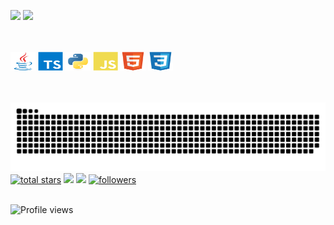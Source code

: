 <div>
  <a href="https://github.com/sbrunomello">

  <a href="https://github.com/Giingu"><img width="50%" src="https://github-readme-stats.vercel.app/api?username=sbrunomello&title_color=ff3068&show_icons=true&theme=highcontrast&include_all_commits=true&count_private=true&hide=issues,contribs"></a>
  <a href="https://github.com/Giingu"><img width="50%" src="http://github-readme-streak-stats.herokuapp.com/?user=sbrunomello&theme=highcontrast&date_format=M%20j%5B%2C%20Y%5D&ring=ff3068&fire=ff3068&sideNums=ff3068"></a>

 
<div>
<br>
<div style="display: inline_block; margin-bottom: 20px;"><br>
  <img align="center" height="30" width="40" src="https://raw.githubusercontent.com/devicons/devicon/master/icons/java/java-original.svg">
  <img align="center" height="30" width="40" src="https://raw.githubusercontent.com/devicons/devicon/master/icons/typescript/typescript-original.svg">
  <img align="center" height="30" width="40" src="https://raw.githubusercontent.com/devicons/devicon/master/icons/python/python-original.svg">
  <img align="center" height="30" width="40" src="https://raw.githubusercontent.com/devicons/devicon/master/icons/javascript/javascript-plain.svg">
  <img align="center" height="30" width="40" src="https://raw.githubusercontent.com/devicons/devicon/master/icons/html5/html5-original.svg">
  <img align="center" height="30" width="40" src="https://raw.githubusercontent.com/devicons/devicon/master/icons/css3/css3-original.svg">
</div>
<br>
  
![Snake animation](https://github.com/sbrunomello/sbrunomello/blob/output/github-contribution-grid-snake.svg)
   </a>
<br>
<a href="https://github.com/sbrunomello"><img alt="total stars" title="Total stars on GitHub" src="https://custom-icon-badges.herokuapp.com/badge/dynamic/json?logo=star&host=formatted-dynamic-badges.herokuapp.com&formatter=metric&style=for-the-badge&color=55960c&labelColor=488207&label=stars&query=%24.stars&url=https%3A%2F%2Fapi.github-star-counter.workers.dev%2Fuser%2Fsbrunomello"/></a>
<a href = "mailto: sbrunomello@gmail.com"><img src="https://img.shields.io/badge/-Gmail-%23333?style=for-the-badge&logo=gmail&logoColor=white" target="_blank"></a>
<a href="https://www.linkedin.com/in/sbrunomello/" target="_blank"><img src="https://img.shields.io/badge/-LinkedIn-%230077B5?style=for-the-badge&logo=linkedin&logoColor=white" target="_blank"></a> 
<a href="https://github.com/sbrunomello"><img alt="followers" title="Follow me on Github" src="https://custom-icon-badges.herokuapp.com/github/followers/sbrunomello?color=236ad3&labelColor=1155ba&style=for-the-badge&logo=person-add&label=Followers&logoColor=white"/></a>
<br><br>
  
    
    
![Profile views](https://gpvc.arturio.dev/sbrunomello)  
